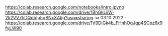 https://colab.research.google.com/notebooks/intro.ipynb
https://colab.research.google.com/drive/1BhGkLiiW-2k2VV7hDQdbIp5gSNxXAtig?usp=sharing
за 03.10.2022 - https://colab.research.google.com/drive/1V9DIGk4b_FHnhOqJqp4SCpz6x9fyLW90
